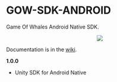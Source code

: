 # GOW-SDK-ANDROID
Game Of Whales Android Native SDK.

<p align=center>
<img src=http://gameofwhales.com/static/images/landing/logo-right.png>
</p>

Documentation is in the [wiki](https://github.com/Game-of-whales/GOW-SDK-ANDROID/wiki).

**1.0.0**
* Unity SDK for Android Native

